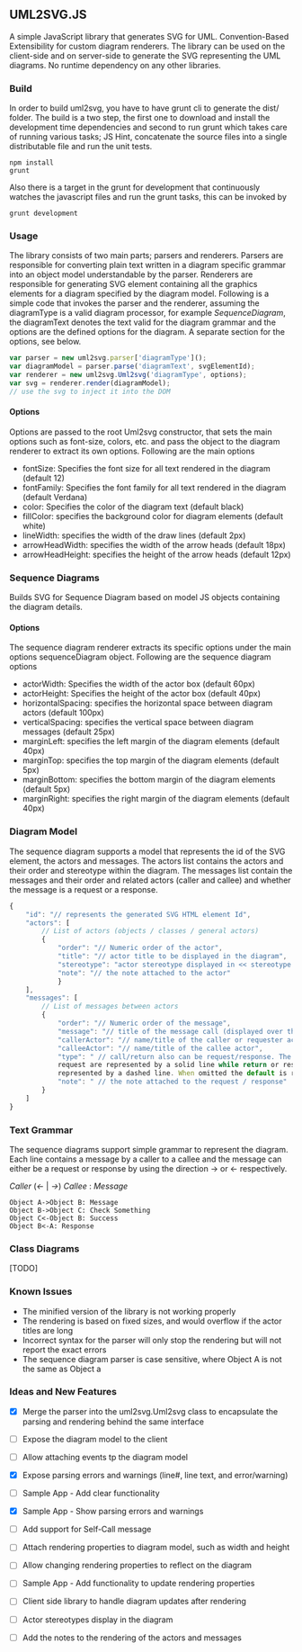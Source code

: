 ## UML2SVG.JS
A simple JavaScript library that generates SVG for UML. Convention-Based Extensibility for custom
diagram renderers. The library can be used on the client-side and on
server-side to generate the SVG representing the UML diagrams.
No runtime dependency on any other libraries.

### Build
In order to build uml2svg, you have to have grunt cli to generate the dist/
folder. The build is a two step, the first one to download and install the
development time dependencies and second to run grunt which takes care of
running various tasks; JS Hint, concatenate the source files into a single
distributable file and run the unit tests.

```shell
npm install
grunt
```

Also there is a target in the grunt for development that continuously watches
the javascript files and run the grunt tasks, this can be invoked by

```shell
grunt development
```

### Usage
The library consists of two main parts; parsers and renderers. Parsers are
responsible for converting plain text written in a diagram specific grammar into
an object model understandable by the parser. Renderers are responsible for
generating SVG element containing all the graphics elements for a diagram
specified by the diagram model. Following is a simple code that invokes the
parser and the renderer, assuming the diagramType is a valid diagram processor,
for example *SequenceDiagram*, the diagramText denotes the text valid for the
    diagram grammar and the options are the defined options for the diagram. A
    separate section for the options, see below.

```javascript
var parser = new uml2svg.parser['diagramType']();
var diagramModel = parser.parse('diagramText', svgElementId);
var renderer = new uml2svg.Uml2svg('diagramType', options);
var svg = renderer.render(diagramModel);
// use the svg to inject it into the DOM
```

#### Options
Options are passed to the root  Uml2svg constructor, that sets the main options
such as font-size, colors, etc. and pass the object to the diagram renderer to
extract its own options. Following are the main options
- fontSize: Specifies the font size for all text rendered in the diagram
  (default 12)
- fontFamily: Specifies the font family for all text rendered in the diagram
  (default Verdana)
- color: Specifies the color of the diagram text (default black)
- fillColor: specifies the background color for diagram elements (default white)
- lineWidth: specifies the width of the draw lines (default 2px)
- arrowHeadWidth: specifies the width of the arrow heads (default 18px)
- arrowHeadHeight: specifies the height of the arrow heads (default 12px)

### Sequence Diagrams
Builds SVG for Sequence Diagram based on model JS objects containing the diagram
details.

#### Options
The sequence diagram renderer extracts its specific options under the main
options sequenceDiagram object. Following are the sequence diagram options
- actorWidth: Specifies the width of the actor box (default 60px)
- actorHeight: Specifies the height of the actor box (default 40px)
- horizontalSpacing: specifies the horizontal space between diagram actors
  (default 100px)
- verticalSpacing: specifies the vertical space between diagram messages
  (default 25px)
- marginLeft: specifies the left margin of the diagram elements (default 40px)
- marginTop: specifies the top margin of the diagram elements (default 5px)
- marginBottom: specifies the bottom margin of the diagram elements (default 5px)
- marginRight: specifies the right margin of the diagram elements (default 40px)

### Diagram Model
The sequence diagram supports a model that represents the id of the SVG element,
the actors and messages. The actors list contains the actors and their order
and stereotype within the diagram. The messages list contain the messages and
their order and related actors (caller and callee) and whether the message is a
request or a response.

```javascript
{ 
    "id": "// represents the generated SVG HTML element Id",
    "actors": [
        // List of actors (objects / classes / general actors)
        {
            "order": "// Numeric order of the actor",
            "title": "// actor title to be displayed in the diagram",
            "stereotype": "actor stereotype displayed in << stereotype >>",
            "note": "// the note attached to the actor"
            }
    ],
    "messages": [
        // List of messages between actors
        {
            "order": "// Numeric order of the message",
            "message": "// title of the message call (displayed over the arrow)",
            "callerActor": "// name/title of the caller or requester actor",
            "calleeActor": "// name/title of the callee actor",
            "type": " // call/return also can be request/response. The call or
            request are represented by a solid line while return or response are
            represented by a dashed line. When omitted the default is request",
            "note": " // the note attached to the request / response"
        }
    ]
}
```

### Text Grammar
The sequence diagrams support simple grammar to represent the diagram. Each line
contains a message by a caller to a callee and the message can either be a
request or response by using the direction -> or <- respectively.

*Caller*  (*<-* | *->*)  *Callee* : *Message*


```
Object A->Object B: Message
Object B->Object C: Check Something
Object C<-Object B: Success
Object B<-A: Response
```

### Class Diagrams
[TODO]


### Known Issues
- The minified version of the library is not working properly
- The rendering is based on fixed sizes, and would overflow if the actor titles
  are long
- Incorrect syntax for the parser will only stop the rendering but will not
  report the exact errors
- The sequence diagram parser is case sensitive, where Object A is not the same
  as Object a

### Ideas and New Features
- [X] Merge the parser into the uml2svg.Uml2svg class to encapsulate the parsing and
  rendering behind the same interface
- [ ] Expose the diagram model to the client
- [ ] Allow attaching events tp the diagram model
- [X] Expose parsing errors and warnings (line#, line text, and error/warning)
- [ ] Sample App - Add clear functionality
- [X] Sample App - Show parsing errors and warnings
- [ ] Add support for Self-Call message
- [ ] Attach rendering properties to diagram model, such as width and height
- [ ] Allow changing rendering properties to reflect on the diagram
- [ ] Sample App - Add functionality to update rendering properties
- [ ] Client side library to handle diagram updates after rendering
- [ ] Actor stereotypes display in the diagram
- [ ] Add the notes to the rendering of the actors and messages

